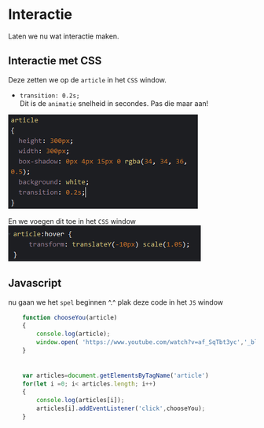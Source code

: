 # Interactie
Laten we nu wat interactie maken.

## Interactie met CSS
Deze zetten we op de `article` in het `CSS` window.  
- `transition: 0.2s;`  
Dit is de `animatie` snelheid in secondes. Pas die maar aan!    

![transition2.PNG](img/transition2.PNG)

En we voegen dit toe in het `CSS` window  
![transition.PNG](img/transition.PNG) 


## Javascript
nu gaan we het `spel` beginnen ^.^
plak deze code in het `JS` window  
```javascript
    function chooseYou(article)
    {
        console.log(article);
        window.open( 'https://www.youtube.com/watch?v=af_SqTbt3yc','_blank');
    }


    var articles=document.getElementsByTagName('article')
    for(let i =0; i< articles.length; i++)
    {
        console.log(articles[i]);
        articles[i].addEventListener('click',chooseYou);
    }
```
